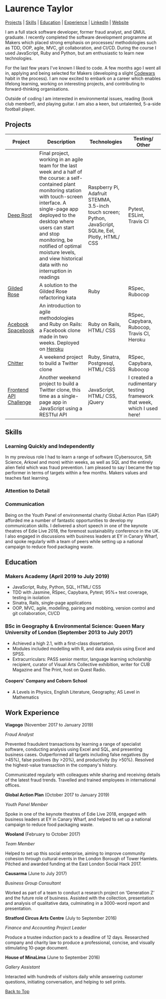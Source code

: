 # Laurence Taylor
[Projects](https://github.com/LaurenceTaylor/CV#Projects) | [Skills](https://github.com/LaurenceTaylor/CV#Skills) | [Education](https://github.com/LaurenceTaylor/CV#Education) | [Experience](https://github.com/LaurenceTaylor/CV#Experience) | [LinkedIn](https://www.linkedin.com/in/laurencetaylorlondon/) | [Website](http://www.laurencetaylor.co.uk/)

I am a full stack software developer, former fraud analyst, and QMUL graduate. I recently completed the software development programme at Makers which placed strong emphasis on processes/ methodologies such as TDD, OOP, agile, MVC, git collaboration, and CI/CD. During the course I used JavaScript, Ruby and Python, but am enthusiastic to learn new technologies.

For the last few years I've known I liked to code. A few months ago I went all in, applying and being selected for Makers (developing a slight [Codewars](https://www.codewars.com/users/LaurenceTaylor) habit in the process). I am now excited to embark on a career which enables lifelong learning, working on interesting projects, and contributing to forward-thinking organisations.

Outside of coding I am interested in environmental issues, reading (book club member!), and playing guitar. I am also a keen, but untalented, 5-a-side football player.

## Projects

Project | Description | Technologies | Testing/ Other
--- | --- | --- | ---
[Deep Root](https://github.com/LaurenceTaylor/deep_root) | Final project, working in an agile team for the last week and a half of the course: a self-contained plant monitoring station with touch-screen interface. A single-page app deployed to the desktop where users can start and stop monitoring, be notified of optimal moisture levels, and view historical data with no interruption in readings | Raspberry Pi, Adafruit STEMMA, 3.5-inch touch screen; Python, JavaScript, SQLite, Eel, Plotly, HTML/ CSS | Pytest, ESLint, Travis CI
[Gilded Rose](https://github.com/LaurenceTaylor/GildedRose-Refactoring-Kata) | A solution to the Gilded Rose refactoring kata | Ruby | RSpec, Rubocop
[Acebook Spacebook](https://github.com/LaurenceTaylor/acebook-spacebook) | An introduction to agile methodologies and Ruby on Rails: a Facebook clone made in two weeks. Deployed on [Heroku](https://acebook-spacebook.herokuapp.com/) | Ruby on Rails, HTML/ CSS | RSpec, Capybara, Rubocop, Travis CI, Heroku
[Chitter](https://github.com/LaurenceTaylor/chitter-challenge) | A weekend project to build a Twitter clone | Ruby, Sinatra, Postgresql, HTML/ CSS | RSpec, Capybara, Rubocop
[Frontend API Challenge](https://github.com/LaurenceTaylor/frontend-api-challenge) | Another weekend project to build a Twitter clone, this time as a single-page app in JavaScript using a RESTful API | JavaScript, HTML/ CSS, jQuery | I created a rudimentary testing framework that week, which I used here!

## Skills

### Learning Quickly and Independently

In my previous role I had to learn a range of software (Cybersource, Sift Science, Arkowl and more) within weeks, as well as SQL and the entirely alien field which was fraud prevention. I am pleased to say I became the top performer in terms of targets within a few months. Makers values and teaches fast learning.

### Attention to Detail



### Communication

Being on the Youth Panel of environmental charity Global Action Plan (GAP) afforded me a number of fantastic opportunities to develop my communication skills. I delivered a short speech in one of the keynote theatres of Edie Live 2018, the foremost sustainability conference in the UK. I also engaged in discussions with business leaders at EY in Canary Wharf, and spoke regularly with a team of peers while setting up a national campaign to reduce food packaging waste.

## Education

### Makers Academy (April 2019 to July 2019)

* JavaScript, Ruby, Python, SQL, HTML/ CSS
* TDD with Jasmine, RSpec, Capybara, Pytest; 95%+ test coverage, testing in isolation
* Sinatra, Rails, single-page applications
* OOP, MVC, agile, modelling, pairing and mobbing, version control and git collaboration, CI/CD

### BSc in Geography & Environmental Science: Queen Mary University of London (September 2013 to July 2017)

* Achieved a high 2.1, with a first-class dissertation.
* Modules included modelling with R, and data analysis using Excel and SPSS.
* Extracurriculars: PASS senior mentor, language learning scholarship recipient, curator of Visual Arts Collective exhibition, writer for CUB Magazine and The Print, host on Quest Radio.

#### Coopers' Company and Coborn School
* A Levels in Physics, English Literature, Geography; AS Level in Mathematics

## Work Experience

**Viagogo** (November 2017 to January 2019)

*Fraud Analyst*

Prevented fraudulent transactions by learning a range of specialist software, conducting analysis using Excel and SQL, and presenting business cases. Outperformed all targets including false negatives (by >45%), false positives (by >20%), and productivity (by >50%). Resolved the highest-value transaction in the company's history.

Communicated regularly with colleagues while sharing and receiving details of the latest fraud trends. Travelled and trained employees in international offices.

**Global Action Plan** (October 2017 to January 2019)

*Youth Panel Member*

Spoke in one of the keynote theatres of Edie Live 2018, engaged with business leaders at EY in Canary Wharf, and helped to set up a national campaign to reduce food packaging waste.

**Wooland** (February to October 2017)

*Team Member*

Helped to set up this social enterprise, aiming to improve community cohesion through cultural events in the London Borough of Tower Hamlets. Pitched and awarded funding at the East London Social Hack 2017.

**Causarma** (June to July 2017)

*Business Group Consultant*

Worked as part of a team to conduct a research project on ‘Generation Z’ and the future role of business. Assisted with the collection, presentation and analysis of qualitative data, culminating in a 3000-word report and presentation.

**Stratford Circus Arts Centre** (July to September 2016)

*Finance and Accounting Project Leader*

Produce a trustee induction pack to a deadline of 12 days. Researched company and charity law to produce a professional, concise, and visually stimulating 10-page document.

**House of MinaLima** (June to September 2016)

*Gallery Assistant*

Interacted with hundreds of visitors daily while answering customer questions, initiating conversation, and helping to sell prints.

[Back to Top](https://github.com/LaurenceTaylor/CV#Laurence-Taylor)
